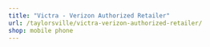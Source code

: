 ```yaml
---
title: "Victra - Verizon Authorized Retailer"
url: /taylorsville/victra-verizon-authorized-retailer/
shop: mobile phone
---
```


